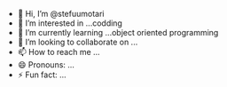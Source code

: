 - 👋 Hi, I’m @stefuumotari
- 👀 I’m interested in ...codding
- 🌱 I’m currently learning ...object oriented programming
- 💞️ I’m looking to collaborate on ...
- 📫 How to reach me ...
- 😄 Pronouns: ...
- ⚡ Fun fact: ...

<!---
stefuumotari/stefuumotari is a ✨ special ✨ repository because its `README.md` (this file) appears on your GitHub profile.
You can click the Preview link to take a look at your changes.
--->
